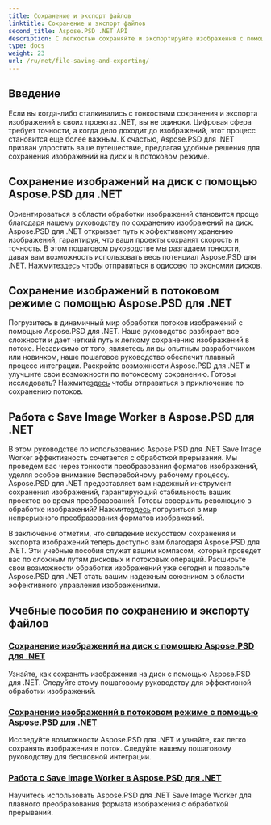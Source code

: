 ```yaml
---
title: Сохранение и экспорт файлов
linktitle: Сохранение и экспорт файлов
second_title: Aspose.PSD .NET API
description: С легкостью сохраняйте и экспортируйте изображения с помощью Aspose.PSD для .NET. Следуйте нашим пошаговым руководствам для эффективных операций с дисками и потоками.
type: docs
weight: 23
url: /ru/net/file-saving-and-exporting/
---
```

## Введение

Если вы когда-либо сталкивались с тонкостями сохранения и экспорта изображений в своих проектах .NET, вы не одиноки. Цифровая сфера требует точности, а когда дело доходит до изображений, этот процесс становится еще более важным. К счастью, Aspose.PSD для .NET призван упростить ваше путешествие, предлагая удобные решения для сохранения изображений на диск и в потоковом режиме.

## Сохранение изображений на диск с помощью Aspose.PSD для .NET

 Ориентироваться в области обработки изображений становится проще благодаря нашему руководству по сохранению изображений на диск. Aspose.PSD для .NET открывает путь к эффективному хранению изображений, гарантируя, что ваши проекты сохранят скорость и точность. В этом пошаговом руководстве мы разгадаем тонкости, давая вам возможность использовать весь потенциал Aspose.PSD для .NET. Нажмите[здесь](./save-images-to-disk/) чтобы отправиться в одиссею по экономии дисков.

## Сохранение изображений в потоковом режиме с помощью Aspose.PSD для .NET

Погрузитесь в динамичный мир обработки потоков изображений с помощью Aspose.PSD для .NET. Наше руководство разбирает все сложности и дает четкий путь к легкому сохранению изображений в потоке. Независимо от того, являетесь ли вы опытным разработчиком или новичком, наше пошаговое руководство обеспечит плавный процесс интеграции. Раскройте возможности Aspose.PSD для .NET и улучшите свои возможности по потоковому сохранению. Готовы исследовать? Нажмите[здесь](./save-images-to-stream/) чтобы отправиться в приключение по сохранению потоков.

## Работа с Save Image Worker в Aspose.PSD для .NET

 В этом руководстве по использованию Aspose.PSD для .NET Save Image Worker эффективность сочетается с обработкой прерываний. Мы проведем вас через тонкости преобразования форматов изображений, уделяя особое внимание бесперебойному рабочему процессу. Aspose.PSD для .NET предоставляет вам надежный инструмент сохранения изображений, гарантирующий стабильность ваших проектов во время преобразований. Готовы совершить революцию в обработке изображений? Нажмите[здесь](./save-image-worker/) погрузиться в мир непрерывного преобразования форматов изображений.

В заключение отметим, что овладение искусством сохранения и экспорта изображений теперь доступно вам благодаря Aspose.PSD для .NET. Эти учебные пособия служат вашим компасом, который проведет вас по сложным путям дисковых и потоковых операций. Расширьте свои возможности обработки изображений уже сегодня и позвольте Aspose.PSD для .NET стать вашим надежным союзником в области эффективного управления изображениями.

## Учебные пособия по сохранению и экспорту файлов
### [Сохранение изображений на диск с помощью Aspose.PSD для .NET](./save-images-to-disk/)
Узнайте, как сохранять изображения на диск с помощью Aspose.PSD для .NET. Следуйте этому пошаговому руководству для эффективной обработки изображений.
### [Сохранение изображений в потоковом режиме с помощью Aspose.PSD для .NET](./save-images-to-stream/)
Исследуйте возможности Aspose.PSD для .NET и узнайте, как легко сохранять изображения в поток. Следуйте нашему пошаговому руководству для бесшовной интеграции.
### [Работа с Save Image Worker в Aspose.PSD для .NET](./save-image-worker/)
Научитесь использовать Aspose.PSD для .NET Save Image Worker для плавного преобразования формата изображения с обработкой прерываний.